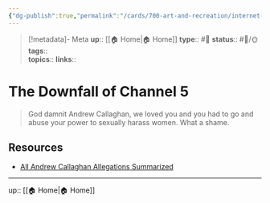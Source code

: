 ```yaml
---
{"dg-publish":true,"permalink":"/cards/700-art-and-recreation/internet-cretors/the-downfall-of-channel-5/","title":"The Downfall of Channel 5 "}
---
```


> [!metadata]- Meta
> **up**:: [[🏠 Home\|🏠 Home]]
> **type**:: #📝 
> **status**:: #📝/🌞
> **tags**::  
> **topics**:: 
> **links**::

# The Downfall of Channel 5 

> God damnit Andrew Callaghan, we loved you and you had to go and abuse your power to sexually harass women. What a shame.

## Resources
- [All Andrew Callaghan Allegations Summarized](https://www.reddit.com/r/Channel5ive/comments/1083u9v/all_andrew_callaghan_allegations_summarized/?utm_source=share&utm_medium=ios_app&utm_name=iossmf)

---
up:: [[🏠 Home\|🏠 Home]]

